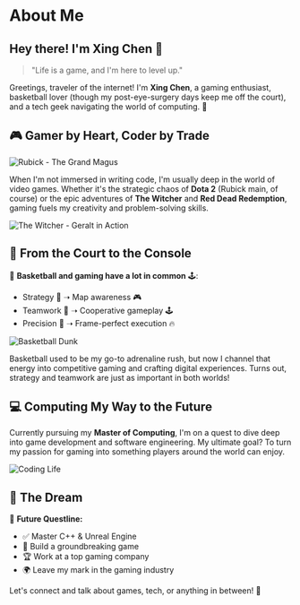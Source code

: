 # About Me

## Hey there! I'm Xing Chen 🌟

> "Life is a game, and I'm here to level up."

Greetings, traveler of the internet! I'm **Xing Chen**, a gaming enthusiast, basketball lover (though my post-eye-surgery days keep me off the court), and a tech geek navigating the world of computing. 🚀

## 🎮 Gamer by Heart, Coder by Trade

![Rubick - The Grand Magus](https://media.giphy.com/media/l1J9EdzfOSgfyueLm/giphy.gif)

When I'm not immersed in writing code, I'm usually deep in the world of video games. Whether it's the strategic chaos of **Dota 2** (Rubick main, of course) or the epic adventures of **The Witcher** and **Red Dead Redemption**, gaming fuels my creativity and problem-solving skills.

![The Witcher - Geralt in Action](https://media.giphy.com/media/3ohzdU0Rq0GblOmn5e/giphy.gif)

## 🏀 From the Court to the Console

🏀 **Basketball and gaming have a lot in common** 🕹️:
- Strategy 🏀 ➝ Map awareness 🎮
- Teamwork 🤝 ➝ Cooperative gameplay 🕹️
- Precision 🎯 ➝ Frame-perfect execution 🔥

![Basketball Dunk](https://media.giphy.com/media/xT9IgG50Fb7Mi0prBC/giphy.gif)

Basketball used to be my go-to adrenaline rush, but now I channel that energy into competitive gaming and crafting digital experiences. Turns out, strategy and teamwork are just as important in both worlds!

## 💻 Computing My Way to the Future

Currently pursuing my **Master of Computing**, I'm on a quest to dive deep into game development and software engineering. My ultimate goal? To turn my passion for gaming into something players around the world can enjoy.

![Coding Life](https://media.giphy.com/media/QpVUMRUJGokfqXyfa1/giphy.gif)

## 🎯 The Dream

🚀 **Future Questline:**
- ✅ Master C++ & Unreal Engine
- 🔄 Build a groundbreaking game
- 🏆 Work at a top gaming company
- 🌍 Leave my mark in the gaming industry

Let's connect and talk about games, tech, or anything in between! 🚀

